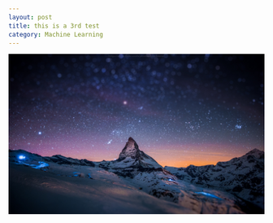 ```yaml
---
layout: post
title: this is a 3rd test
category: Machine Learning
---
```


![](/uploads/7009921865-c03d6e4937-h.jpg)